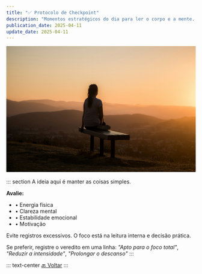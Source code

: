 ```yaml
---
title: "✅ Protocolo de Checkpoint"
description: "Momentos estratégicos do dia para ler o corpo e a mente. São oportunidades de ajuste fino, alinhamento e consciência."
publication_date: 2025-04-11
update_date: 2025-04-11
---
```


![[Fonte: Sage Friedman / Unsplash]](/assets/images/sage-friedman-HS5CLnQbCOc-unsplash.jpg "Imagem de capa")

::: section
A ideia aqui é manter as coisas simples.

**Avalie:**

- • Energia física
- • Clareza mental
- • Estabilidade emocional
- • Motivação

Evite registros excessivos. O foco está na leitura interna e decisão prática.

Se preferir, registre o veredito em uma linha: _"Apto para o foco total"_, _"Reduzir a intensidade"_, _"Prolongar o descanso"_
:::

::: text-center
[🔙 Voltar](/)
:::
